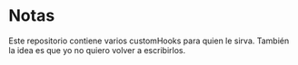 # Notas

Este repositorio contiene varios customHooks para quien le sirva.
También la idea es que yo no quiero volver a escribirlos.
